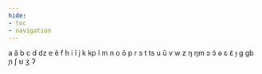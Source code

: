 ```yaml
---
hide:
- toc
- navigation
---
```

a
ã
b
c
d
dz
e
ẽ
f
h
i
ĩ
j
k
kp
l
m
n
o
õ
p
r
s
t
ts
u
ũ
v
w
z
ŋ
ŋm
ɔ
ɔ̃
ə
ɛ
ɛ̃
ɟ
ɡ
ɡb
ɲ
ʃ
ʊ
ʒ
ʔ
